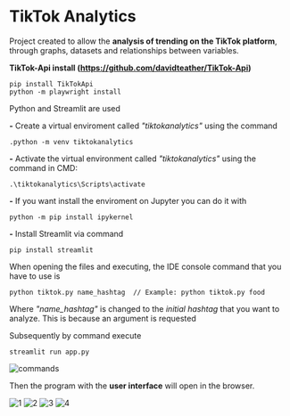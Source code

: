 # TikTok Analytics
Project created to allow the **analysis of trending on the TikTok platform**, through graphs, datasets and relationships between variables.

**TikTok-Api install (https://github.com/davidteather/TikTok-Api)**
```
pip install TikTokApi
python -m playwright install
```

Python and Streamlit are used

**-** Create a virtual enviroment called *"tiktokanalytics"* using the command

```
.python -m venv tiktokanalytics
```

**-** Activate the virtual environment called *"tiktokanalytics"* using the command in CMD:
```
.\tiktokanalytics\Scripts\activate
```

**-** If you want install the enviroment on Jupyter you can do it with
```
python -m pip install ipykernel
```

**-** Install Streamlit via command
```
pip install streamlit
```
When opening the files and executing, the IDE console command that you have to use is
```
python tiktok.py name_hashtag  // Example: python tiktok.py food
```

Where *"name_hashtag"* is changed to the *initial hashtag* that you want to analyze. This is because an argument is requested

Subsequently by command execute
```
streamlit run app.py
```
![commands](https://user-images.githubusercontent.com/99749668/166136422-0c0311dd-a16d-42cc-a936-bdb4cbb5b210.png)


Then the program with the **user interface** will open in the browser.

![1](https://user-images.githubusercontent.com/99749668/166136413-31b704d5-f815-47eb-b812-74914d3e02d0.png)
![2](https://user-images.githubusercontent.com/99749668/166136415-d3bf1484-5081-4e69-ad44-5b44cf8a3a53.png)
![3](https://user-images.githubusercontent.com/99749668/166136416-09079460-04c6-4c58-a752-c0910dc05290.png)
![4](https://user-images.githubusercontent.com/99749668/166136418-0a0093d5-86d2-4aa3-a685-feb5a063f2c3.png)
